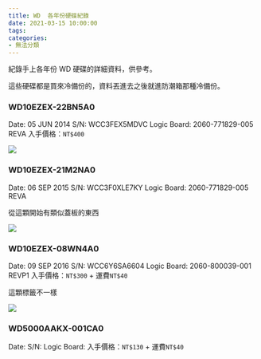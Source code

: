 ```yaml
---
title: WD  各年份硬碟紀錄
date: 2021-03-15 10:00:00
tags:
categories:
- 無法分類
---
```

紀錄手上各年份 WD 硬碟的詳細資料，供參考。
<!--more-->

這些硬碟都是買來冷備份的，資料丟進去之後就進防潮箱那種冷備份。

### WD10EZEX-22BN5A0
Date: 05 JUN 2014
S/N: WCC3FEX5MDVC
Logic Board: 2060-771829-005 REVA
入手價格：`NT$400`

![](https://bn1302files.storage.live.com/y4m4VDqLIbTz0neiXaBIruv340897sYJrja48p36iHMUvNW-Oh1G9XHsZjnAWlp9bnMQxdULyZMM-4vgIaGfbD3lf0Btxixjz46Qtc0CHGf6wMvDJmFEGOy8NDOxLr1srwXp_RKsfFq8l2dRmdmE44CRhbWiQW16jlzumq6IFTy2iFMy6LRPopfdZPJUmmsMSVL?width=2000&height=1333&cropmode=none)

### WD10EZEX-21M2NA0
Date: 06 SEP 2015
S/N: WCC3F0XLE7KY
Logic Board: 2060-771829-005 REVA

從這顆開始有類似蓋板的東西

![](https://bn1302files.storage.live.com/y4mPmXOt9J7GWsh-Sy3rL-QGHzM6bOikuTgHRtVk0OLa1BSyXRUm97_kdT7AJs6x6Y5Ak1x4jPlFztk-JtPKYcSCcewAjXTuJi-t36nqm4CyhL9mfHJMcM0cX2A1Xfq72fFeY4KP6emz-P_81sRsPoCg8OQ4lJs1xgySDG6dFDG5akmbNplw6QGg3ulFTPhodDt?width=2000&height=1333&cropmode=none)

### WD10EZEX-08WN4A0
Date: 09 SEP 2016
S/N: WCC6Y6SA6604
Logic Board: 2060-800039-001 REVP1
入手價格：`NT$300` + 運費`NT$40`

這顆標籤不一樣

![](https://bn1302files.storage.live.com/y4mQrSxrXmLLHne6Bt7YFAcRG8T6_nAv6zWq3lyATaeWo-6OdfiBTm5O6s5HfmE07Qn25RTMctP27CGtEnsO0gHS0wbVwMplK9TwWDNG0oce0nYp_l9334LJ6pb2LqMC6DtVz0As3PyfysBZfcaq6GdUj5zskEnYadCmxG1H5Qb8_xQDVWKNdffBNWnQq2V531O?width=2000&height=1333&cropmode=none)

### WD5000AAKX-001CA0
Date: 
S/N: 
Logic Board: 
入手價格：`NT$130` + 運費`NT$40`

![]()